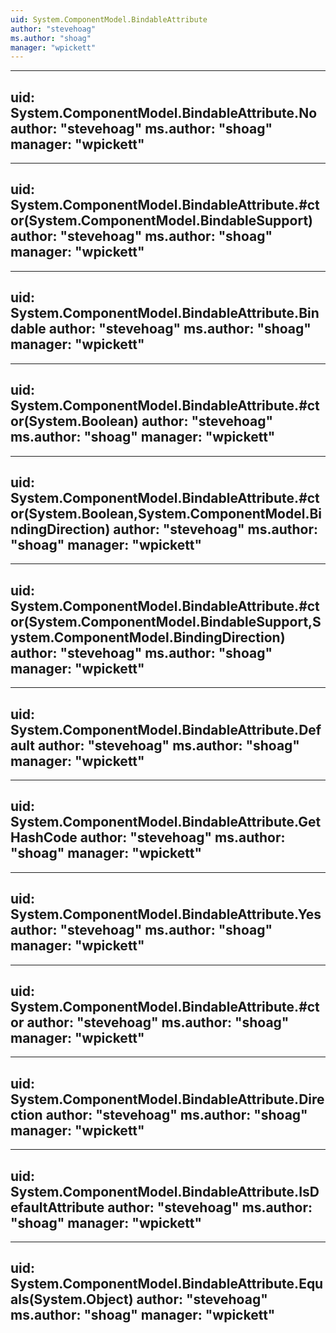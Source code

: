 ```yaml
---
uid: System.ComponentModel.BindableAttribute
author: "stevehoag"
ms.author: "shoag"
manager: "wpickett"
---
```


---
uid: System.ComponentModel.BindableAttribute.No
author: "stevehoag"
ms.author: "shoag"
manager: "wpickett"
---

---
uid: System.ComponentModel.BindableAttribute.#ctor(System.ComponentModel.BindableSupport)
author: "stevehoag"
ms.author: "shoag"
manager: "wpickett"
---

---
uid: System.ComponentModel.BindableAttribute.Bindable
author: "stevehoag"
ms.author: "shoag"
manager: "wpickett"
---

---
uid: System.ComponentModel.BindableAttribute.#ctor(System.Boolean)
author: "stevehoag"
ms.author: "shoag"
manager: "wpickett"
---

---
uid: System.ComponentModel.BindableAttribute.#ctor(System.Boolean,System.ComponentModel.BindingDirection)
author: "stevehoag"
ms.author: "shoag"
manager: "wpickett"
---

---
uid: System.ComponentModel.BindableAttribute.#ctor(System.ComponentModel.BindableSupport,System.ComponentModel.BindingDirection)
author: "stevehoag"
ms.author: "shoag"
manager: "wpickett"
---

---
uid: System.ComponentModel.BindableAttribute.Default
author: "stevehoag"
ms.author: "shoag"
manager: "wpickett"
---

---
uid: System.ComponentModel.BindableAttribute.GetHashCode
author: "stevehoag"
ms.author: "shoag"
manager: "wpickett"
---

---
uid: System.ComponentModel.BindableAttribute.Yes
author: "stevehoag"
ms.author: "shoag"
manager: "wpickett"
---

---
uid: System.ComponentModel.BindableAttribute.#ctor
author: "stevehoag"
ms.author: "shoag"
manager: "wpickett"
---

---
uid: System.ComponentModel.BindableAttribute.Direction
author: "stevehoag"
ms.author: "shoag"
manager: "wpickett"
---

---
uid: System.ComponentModel.BindableAttribute.IsDefaultAttribute
author: "stevehoag"
ms.author: "shoag"
manager: "wpickett"
---

---
uid: System.ComponentModel.BindableAttribute.Equals(System.Object)
author: "stevehoag"
ms.author: "shoag"
manager: "wpickett"
---
